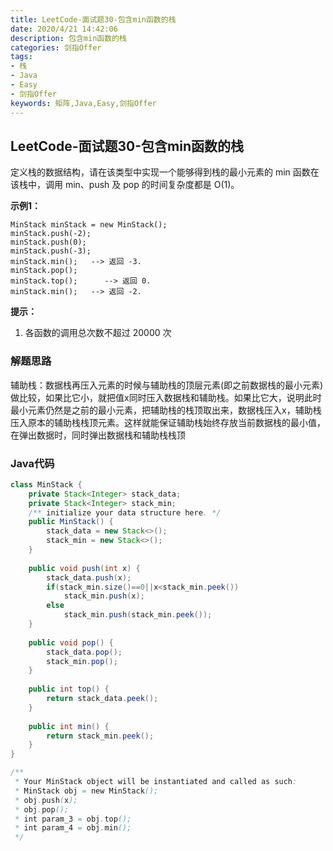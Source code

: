 ```yaml
---
title: LeetCode-面试题30-包含min函数的栈
date: 2020/4/21 14:42:06
description: 包含min函数的栈
categories: 剑指Offer
tags: 
- 栈
- Java
- Easy
- 剑指Offer
keywords: 矩阵,Java,Easy,剑指Offer
---
```


## LeetCode-面试题30-包含min函数的栈

定义栈的数据结构，请在该类型中实现一个能够得到栈的最小元素的 min 函数在该栈中，调用 min、push 及 pop 的时间复杂度都是 O(1)。

 <!--more-->

**示例1：**

```
MinStack minStack = new MinStack();
minStack.push(-2);
minStack.push(0);
minStack.push(-3);
minStack.min();   --> 返回 -3.
minStack.pop();
minStack.top();      --> 返回 0.
minStack.min();   --> 返回 -2.
```

**提示：**

1. 各函数的调用总次数不超过 20000 次

### 解题思路

辅助栈：数据栈再压入元素的时候与辅助栈的顶层元素(即之前数据栈的最小元素)做比较，如果比它小，就把值x同时压入数据栈和辅助栈。如果比它大，说明此时最小元素仍然是之前的最小元素，把辅助栈的栈顶取出来，数据栈压入x，辅助栈压入原本的辅助栈栈顶元素。这样就能保证辅助栈始终存放当前数据栈的最小值，在弹出数据时，同时弹出数据栈和辅助栈栈顶

### Java代码

```java
class MinStack {
    private Stack<Integer> stack_data;
    private Stack<Integer> stack_min;
    /** initialize your data structure here. */
    public MinStack() {
        stack_data = new Stack<>();
        stack_min = new Stack<>();
    }
    
    public void push(int x) {
        stack_data.push(x);
        if(stack_min.size()==0||x<stack_min.peek())
            stack_min.push(x);
        else
            stack_min.push(stack_min.peek());
    }
    
    public void pop() {
        stack_data.pop();
        stack_min.pop();
    }
    
    public int top() {
        return stack_data.peek();
    }
    
    public int min() {
        return stack_min.peek();
    }
}

/**
 * Your MinStack object will be instantiated and called as such:
 * MinStack obj = new MinStack();
 * obj.push(x);
 * obj.pop();
 * int param_3 = obj.top();
 * int param_4 = obj.min();
 */
```
